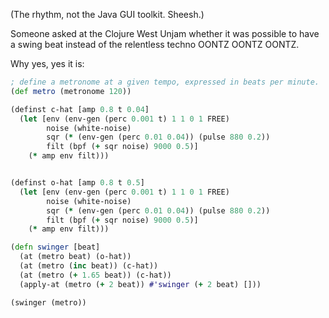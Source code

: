(The rhythm, not the Java GUI toolkit. Sheesh.)

Someone asked at the Clojure West Unjam whether it was possible to have a swing beat instead of the relentless techno OONTZ OONTZ OONTZ.

Why yes, yes it is:

```clj
; define a metronome at a given tempo, expressed in beats per minute.
(def metro (metronome 120))

(definst c-hat [amp 0.8 t 0.04]
  (let [env (env-gen (perc 0.001 t) 1 1 0 1 FREE)
        noise (white-noise)
        sqr (* (env-gen (perc 0.01 0.04)) (pulse 880 0.2))
        filt (bpf (+ sqr noise) 9000 0.5)]
    (* amp env filt)))


(definst o-hat [amp 0.8 t 0.5]
  (let [env (env-gen (perc 0.001 t) 1 1 0 1 FREE)
        noise (white-noise)
        sqr (* (env-gen (perc 0.01 0.04)) (pulse 880 0.2))
        filt (bpf (+ sqr noise) 9000 0.5)]
    (* amp env filt)))

(defn swinger [beat]
  (at (metro beat) (o-hat))
  (at (metro (inc beat)) (c-hat))
  (at (metro (+ 1.65 beat)) (c-hat))
  (apply-at (metro (+ 2 beat)) #'swinger (+ 2 beat) []))

(swinger (metro))
```
